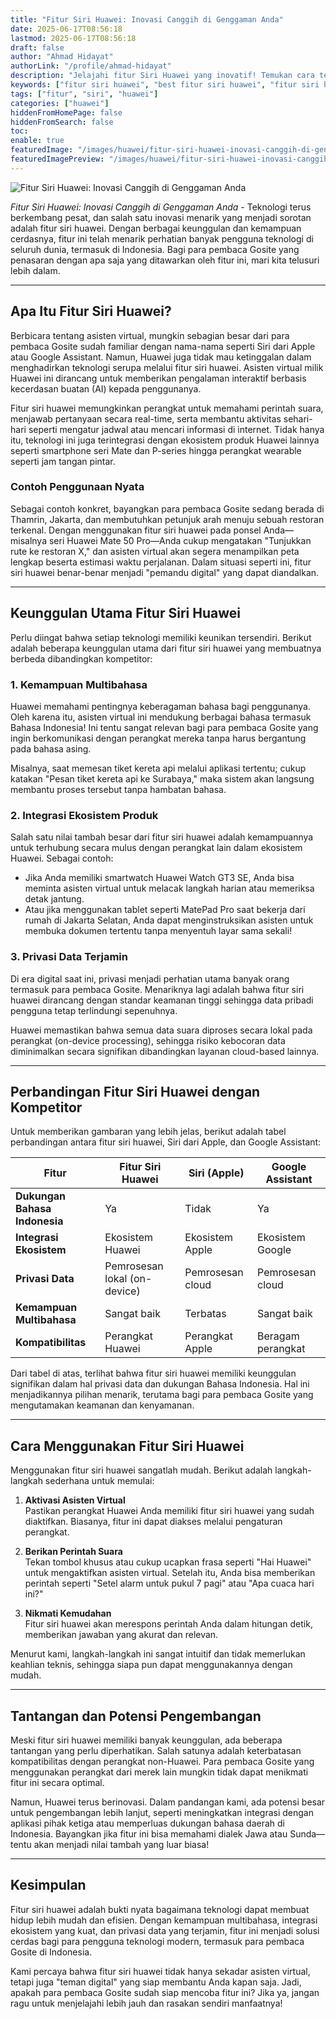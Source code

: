 ```yaml
---
title: "Fitur Siri Huawei: Inovasi Canggih di Genggaman Anda"
date: 2025-06-17T08:56:18
lastmod: 2025-06-17T08:56:18
draft: false
author: "Ahmad Hidayat"
authorLink: "/profile/ahmad-hidayat"
description: "Jelajahi fitur Siri Huawei yang inovatif! Temukan cara teknologi cerdas ini mempermudah hidup Anda. Klik untuk ulasan lengkap dan tips penggunaannya!"
keywords: ["fitur siri huawei", "best fitur siri huawei", "fitur siri huawei guide"]
tags: ["fitur", "siri", "huawei"]
categories: ["huawei"]
hiddenFromHomePage: false
hiddenFromSearch: false
toc:
enable: true
featuredImage: "/images/huawei/fitur-siri-huawei-inovasi-canggih-di-genggaman-anda.jpg"
featuredImagePreview: "/images/huawei/fitur-siri-huawei-inovasi-canggih-di-genggaman-anda.jpg"
---
```


![Fitur Siri Huawei: Inovasi Canggih di Genggaman Anda](/images/huawei/fitur-siri-huawei-inovasi-canggih-di-genggaman-anda.jpg)


*Fitur Siri Huawei: Inovasi Canggih di Genggaman Anda* - Teknologi terus berkembang pesat, dan salah satu inovasi menarik yang menjadi sorotan adalah fitur siri huawei. Dengan berbagai keunggulan dan kemampuan cerdasnya, fitur ini telah menarik perhatian banyak pengguna teknologi di seluruh dunia, termasuk di Indonesia. Bagi para pembaca Gosite yang penasaran dengan apa saja yang ditawarkan oleh fitur ini, mari kita telusuri lebih dalam.

---

## Apa Itu Fitur Siri Huawei?

Berbicara tentang asisten virtual, mungkin sebagian besar dari para pembaca Gosite sudah familiar dengan nama-nama seperti Siri dari Apple atau Google Assistant. Namun, Huawei juga tidak mau ketinggalan dalam menghadirkan teknologi serupa melalui fitur siri huawei. Asisten virtual milik Huawei ini dirancang untuk memberikan pengalaman interaktif berbasis kecerdasan buatan (AI) kepada penggunanya.

Fitur siri huawei memungkinkan perangkat untuk memahami perintah suara, menjawab pertanyaan secara real-time, serta membantu aktivitas sehari-hari seperti mengatur jadwal atau mencari informasi di internet. Tidak hanya itu, teknologi ini juga terintegrasi dengan ekosistem produk Huawei lainnya seperti smartphone seri Mate dan P-series hingga perangkat wearable seperti jam tangan pintar.

### Contoh Penggunaan Nyata

Sebagai contoh konkret, bayangkan para pembaca Gosite sedang berada di Thamrin, Jakarta, dan membutuhkan petunjuk arah menuju sebuah restoran terkenal. Dengan menggunakan fitur siri huawei pada ponsel Anda—misalnya seri Huawei Mate 50 Pro—Anda cukup mengatakan "Tunjukkan rute ke restoran X," dan asisten virtual akan segera menampilkan peta lengkap beserta estimasi waktu perjalanan. Dalam situasi seperti ini, fitur siri huawei benar-benar menjadi "pemandu digital" yang dapat diandalkan.

---

## Keunggulan Utama Fitur Siri Huawei

Perlu diingat bahwa setiap teknologi memiliki keunikan tersendiri. Berikut adalah beberapa keunggulan utama dari fitur siri huawei yang membuatnya berbeda dibandingkan kompetitor:

### 1. **Kemampuan Multibahasa**
Huawei memahami pentingnya keberagaman bahasa bagi penggunanya. Oleh karena itu, asisten virtual ini mendukung berbagai bahasa termasuk Bahasa Indonesia! Ini tentu sangat relevan bagi para pembaca Gosite yang ingin berkomunikasi dengan perangkat mereka tanpa harus bergantung pada bahasa asing.

Misalnya, saat memesan tiket kereta api melalui aplikasi tertentu; cukup katakan "Pesan tiket kereta api ke Surabaya," maka sistem akan langsung membantu proses tersebut tanpa hambatan bahasa.

### 2. **Integrasi Ekosistem Produk**
Salah satu nilai tambah besar dari fitur siri huawei adalah kemampuannya untuk terhubung secara mulus dengan perangkat lain dalam ekosistem Huawei. Sebagai contoh:
- Jika Anda memiliki smartwatch Huawei Watch GT3 SE, Anda bisa meminta asisten virtual untuk melacak langkah harian atau memeriksa detak jantung.
- Atau jika menggunakan tablet seperti MatePad Pro saat bekerja dari rumah di Jakarta Selatan, Anda dapat menginstruksikan asisten untuk membuka dokumen tertentu tanpa menyentuh layar sama sekali!

### 3. **Privasi Data Terjamin**
Di era digital saat ini, privasi menjadi perhatian utama banyak orang termasuk para pembaca Gosite. Menariknya lagi adalah bahwa fitur siri huawei dirancang dengan standar keamanan tinggi sehingga data pribadi pengguna tetap terlindungi sepenuhnya.

Huawei memastikan bahwa semua data suara diproses secara lokal pada perangkat (on-device processing), sehingga risiko kebocoran data diminimalkan secara signifikan dibandingkan layanan cloud-based lainnya.

---

## Perbandingan Fitur Siri Huawei dengan Kompetitor

Untuk memberikan gambaran yang lebih jelas, berikut adalah tabel perbandingan antara fitur siri huawei, Siri dari Apple, dan Google Assistant:

| **Fitur**                  | **Fitur Siri Huawei**         | **Siri (Apple)**           | **Google Assistant**      |
|----------------------------|-------------------------------|----------------------------|---------------------------|
| **Dukungan Bahasa Indonesia** | Ya                           | Tidak                     | Ya                        |
| **Integrasi Ekosistem**    | Ekosistem Huawei              | Ekosistem Apple            | Ekosistem Google          |
| **Privasi Data**           | Pemrosesan lokal (on-device)  | Pemrosesan cloud           | Pemrosesan cloud          |
| **Kemampuan Multibahasa**  | Sangat baik                  | Terbatas                  | Sangat baik               |
| **Kompatibilitas**         | Perangkat Huawei              | Perangkat Apple            | Beragam perangkat         |

Dari tabel di atas, terlihat bahwa fitur siri huawei memiliki keunggulan signifikan dalam hal privasi data dan dukungan Bahasa Indonesia. Hal ini menjadikannya pilihan menarik, terutama bagi para pembaca Gosite yang mengutamakan keamanan dan kenyamanan.

---

## Cara Menggunakan Fitur Siri Huawei

Menggunakan fitur siri huawei sangatlah mudah. Berikut adalah langkah-langkah sederhana untuk memulai:

1. **Aktivasi Asisten Virtual**  
   Pastikan perangkat Huawei Anda memiliki fitur siri huawei yang sudah diaktifkan. Biasanya, fitur ini dapat diakses melalui pengaturan perangkat.

2. **Berikan Perintah Suara**  
   Tekan tombol khusus atau cukup ucapkan frasa seperti "Hai Huawei" untuk mengaktifkan asisten virtual. Setelah itu, Anda bisa memberikan perintah seperti "Setel alarm untuk pukul 7 pagi" atau "Apa cuaca hari ini?"

3. **Nikmati Kemudahan**  
   Fitur siri huawei akan merespons perintah Anda dalam hitungan detik, memberikan jawaban yang akurat dan relevan.

Menurut kami, langkah-langkah ini sangat intuitif dan tidak memerlukan keahlian teknis, sehingga siapa pun dapat menggunakannya dengan mudah.

---

## Tantangan dan Potensi Pengembangan

Meski fitur siri huawei memiliki banyak keunggulan, ada beberapa tantangan yang perlu diperhatikan. Salah satunya adalah keterbatasan kompatibilitas dengan perangkat non-Huawei. Para pembaca Gosite yang menggunakan perangkat dari merek lain mungkin tidak dapat menikmati fitur ini secara optimal.

Namun, Huawei terus berinovasi. Dalam pandangan kami, ada potensi besar untuk pengembangan lebih lanjut, seperti meningkatkan integrasi dengan aplikasi pihak ketiga atau memperluas dukungan bahasa daerah di Indonesia. Bayangkan jika fitur ini bisa memahami dialek Jawa atau Sunda—tentu akan menjadi nilai tambah yang luar biasa!

---

## Kesimpulan

Fitur siri huawei adalah bukti nyata bagaimana teknologi dapat membuat hidup lebih mudah dan efisien. Dengan kemampuan multibahasa, integrasi ekosistem yang kuat, dan privasi data yang terjamin, fitur ini menjadi solusi cerdas bagi para pengguna teknologi modern, termasuk para pembaca Gosite di Indonesia.

Kami percaya bahwa fitur siri huawei tidak hanya sekadar asisten virtual, tetapi juga "teman digital" yang siap membantu Anda kapan saja. Jadi, apakah para pembaca Gosite sudah siap mencoba fitur ini? Jika ya, jangan ragu untuk menjelajahi lebih jauh dan rasakan sendiri manfaatnya!

